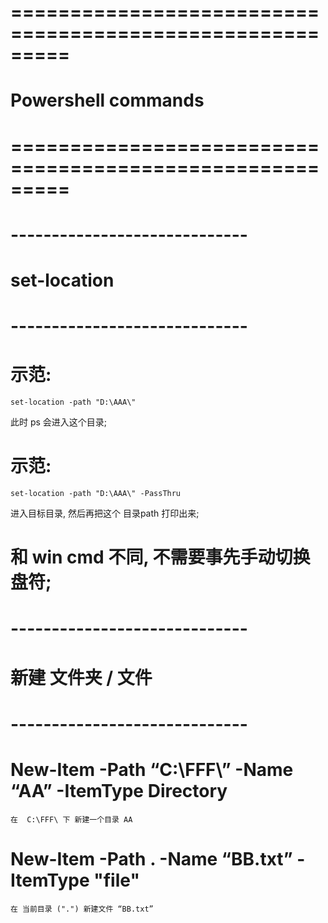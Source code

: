 # ========================================================= #
#           Powershell    commands
# ========================================================= #



# ----------------------------- #
#      set-location
# ----------------------------- #

# 示范:
    set-location -path "D:\AAA\"

此时 ps 会进入这个目录;

# 示范:
    set-location -path "D:\AAA\" -PassThru

进入目标目录, 然后再把这个 目录path 打印出来;


# 和 win cmd 不同, 不需要事先手动切换盘符;




# ----------------------------- #
#      新建 文件夹 / 文件
# ----------------------------- #

# New-Item -Path “C:\FFF\” -Name “AA” -ItemType Directory
    在  C:\FFF\ 下 新建一个目录 AA


# New-Item -Path . -Name “BB.txt” -ItemType "file"
    在 当前目录 (".") 新建文件 “BB.txt”



























